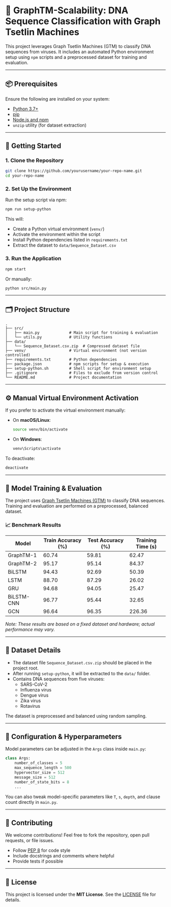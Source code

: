 # 🧠 GraphTM-Scalability: DNA Sequence Classification with Graph Tsetlin Machines

This project leverages Graph Tsetlin Machines (GTM) to classify DNA sequences from viruses. It includes an automated Python environment setup using `npm` scripts and a preprocessed dataset for training and evaluation.

---

## 📦 Prerequisites

Ensure the following are installed on your system:

- [Python 3.7+](https://www.python.org/downloads/)
- [pip](https://pip.pypa.io/en/stable/)
- [Node.js and npm](https://nodejs.org/)
- `unzip` utility (for dataset extraction)

---

## 🚀 Getting Started

### 1. Clone the Repository

```bash
git clone https://github.com/yourusername/your-repo-name.git
cd your-repo-name
```

### 2. Set Up the Environment

Run the setup script via npm:

```bash
npm run setup-python
```

This will:
- Create a Python virtual environment (`venv/`)
- Activate the environment within the script
- Install Python dependencies listed in `requirements.txt`
- Extract the dataset to `data/Sequence_Dataset.csv`

### 3. Run the Application

```bash
npm start
```

Or manually:

```bash
python src/main.py
```

---

## 🗂 Project Structure

```
.
├── src/
│   ├── main.py             # Main script for training & evaluation
│   └── utils.py            # Utility functions
├── data/
│   └── Sequence_Dataset.csv.zip  # Compressed dataset file
├── venv/                   # Virtual environment (not version controlled)
├── requirements.txt        # Python dependencies
├── package.json            # npm scripts for setup & execution
├── setup-python.sh         # Shell script for environment setup
├── .gitignore              # Files to exclude from version control
└── README.md               # Project documentation
```

---

## ⚙️ Manual Virtual Environment Activation

If you prefer to activate the virtual environment manually:

- On **macOS/Linux**:
  ```bash
  source venv/bin/activate
  ```

- On **Windows**:
  ```bash
  venv\Scripts\activate
  ```

To deactivate:
```bash
deactivate
```

---

## 🧪 Model Training & Evaluation

The project uses [Graph Tsetlin Machines (GTM)](https://github.com/cair/Graph-Tsetlin-Machine) to classify DNA sequences. Training and evaluation are performed on a preprocessed, balanced dataset.

### 📈 Benchmark Results

| Model         | Train Accuracy (%) | Test Accuracy (%) | Training Time (s) |
|---------------|---------------|--------------|----------|
| GraphTM-1     | 60.74         | 59.81        | 62.47    |
| GraphTM-2     | 95.17         | 95.14        | 84.37    |
| BiLSTM        | 94.43         | 92.69        | 50.39    |
| LSTM          | 88.70         | 87.29        | 26.02    |
| GRU           | 94.68         | 94.05        | 25.47    |
| BiLSTM-CNN    | 96.77         | 95.44        | 32.65    |
| GCN           | 96.64         | 96.35        | 226.36   |

*Note: These results are based on a fixed dataset and hardware; actual performance may vary.*

---

## 🧬 Dataset Details

- The dataset file `Sequence_Dataset.csv.zip` should be placed in the project root.
- After running `setup-python`, it will be extracted to the `data/` folder.
- Contains DNA sequences from five viruses:
  - SARS-CoV-2
  - Influenza virus
  - Dengue virus
  - Zika virus
  - Rotavirus

The dataset is preprocessed and balanced using random sampling.

---

## 🔧 Configuration & Hyperparameters

Model parameters can be adjusted in the `Args` class inside `main.py`:

```python
class Args:
    number_of_classes = 5
    max_sequence_length = 500
    hypervector_size = 512
    message_size = 512
    number_of_state_bits = 8
    ...
```

You can also tweak model-specific parameters like `T`, `s`, `depth`, and clause count directly in `main.py`.

---

## 🤝 Contributing

We welcome contributions! Feel free to fork the repository, open pull requests, or file issues.

- Follow [PEP 8](https://peps.python.org/pep-0008/) for code style
- Include docstrings and comments where helpful
- Provide tests if possible

---

## 📜 License

This project is licensed under the **MIT License**. See the [LICENSE](LICENSE) file for details.
